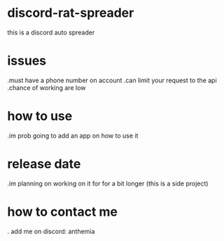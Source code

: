 # discord-rat-spreader
this is a discord auto spreader

# issues
 .must have a phone number on account
 .can limit your request to the api
 .chance of working are low

# how to use
  .im prob going to add an app on how to use it


# release date
 .im planning on working on it for for a bit longer (this is a side project)

# how to contact me
 . add me on discord: anthemia
